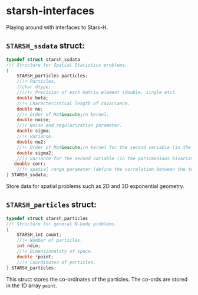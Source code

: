 # starsh-interfaces
Playing around with interfaces to Stars-H.

## `STARSH_ssdata` struct:

``` cpp
typedef struct starsh_ssdata
//! Structure for Spatial Statistics problems.
{
    STARSH_particles particles;
    //!< Particles.
    //char dtype;
    ////!< Precision of each matrix element (double, single etc).
    double beta;
    //!< Characteristical length of covariance.
    double nu;
    //!< Order of Mat&eacute;rn kernel.
    double noise;
    //!< Noise and regularization parameter.
    double sigma;
    //!< Variance.
    double nu2;
    //!< Order of Mat&eacute;rn kernel for the second variable (in the parsimonious bivariate case).
    double sigma2;
    //!< Variance for the second variable (in the parsimonious bivariate case).
   double corr;
    //!< spatial range parameter (define the correlation between the two variables in the parsimonious bivariate case).
} STARSH_ssdata;
```

Store data for spatial problems such as 2D and 3D exponential geometry.

## `STARSH_particles` struct:

``` cpp
typedef struct starsh_particles
//! Structure for general N-body problems.
{
    STARSH_int count;
    //!< Number of particles.
    int ndim;
    //!< Dimensionality of space.
    double *point;
    //!< Coordinates of particles.
} STARSH_particles;
```

This struct stores the co-ordinates of the particles. The co-ords are stored in the 1D array
`point`.
